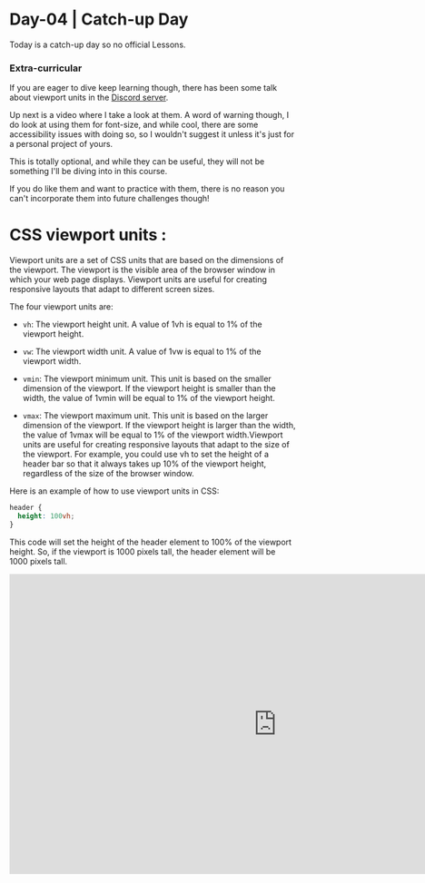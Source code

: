 # Day-04 | Catch-up Day

Today is a catch-up day so no official Lessons.
### Extra-curricular

If you are eager to dive keep learning though, there has been some talk about viewport units in the [Discord server](https://discord.gg/9w5M4uAK).

Up next is a video where I take a look at them. A word of warning though, I do look at using them for font-size, and while cool, there are some accessibility issues with doing so, so I wouldn't suggest it unless it's just for a personal project of yours.

This is totally optional, and while they can be useful, they will not be something I'll be diving into in this course.

If you do like them and want to practice with them, there is no reason you can't incorporate them into future challenges though!

# CSS viewport units :

Viewport units are a set of CSS units that are based on the dimensions of the viewport. The viewport is the visible area of the browser window in which your web page displays. Viewport units are useful for creating responsive layouts that adapt to different screen sizes.

The four viewport units are:

- `vh`: The viewport height unit. A value of 1vh is equal to 1% of the viewport height.

- `vw`: The viewport width unit. A value of 1vw is equal to 1% of the viewport width.

- `vmin`: The viewport minimum unit. This unit is based on the smaller dimension of the viewport. If the viewport height is smaller than the width, the value of 1vmin will be equal to 1% of the viewport height.

- `vmax`: The viewport maximum unit. This unit is based on the larger dimension of the viewport. If the viewport height is larger than the width, the value of 1vmax will be equal to 1% of the viewport width.Viewport units are useful for creating responsive layouts that adapt to the size of the viewport. For example, you could use vh to set the height of a header bar so that it always takes up 10% of the viewport height, regardless of the size of the browser window.

Here is an example of how to use viewport units in CSS:
```css
header {
  height: 100vh;
}
```

This code will set the height of the header element to 100% of the viewport height. So, if the viewport is 1000 pixels tall, the header element will be 1000 pixels tall.

<iframe width="940" height="529" src="https://www.youtube.com/embed/IWFqGsXxJ1E" title="CSS Units: vh, vw, vmin, vmax #css #responsive #design" frameborder="0" allow="accelerometer; autoplay; clipboard-write; encrypted-media; gyroscope; picture-in-picture; web-share" allowfullscreen></iframe>
